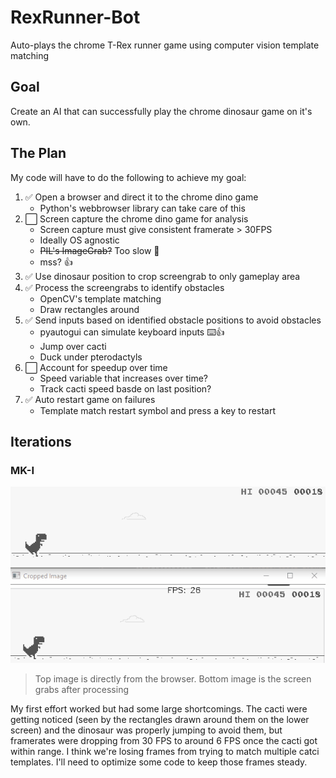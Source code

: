 # RexRunner-Bot
Auto-plays the chrome T-Rex runner game using computer vision template matching

## Goal
Create an AI that can successfully play the chrome dinosaur game on it's own.

## The Plan
My code will have to do the following to achieve my goal:
1. :white_check_mark: Open a browser and direct it to the chrome dino game
    * Python's webbrowser library can take care of this
1. :white_large_square: Screen capture the chrome dino game for analysis
    * Screen capture must give consistent framerate > 30FPS
    * Ideally OS agnostic
    * ~~PIL's ImageGrab?~~ Too slow :turtle:
    * mss? :thumbsup:
1. :white_check_mark: Use dinosaur position to crop screengrab to only gameplay area
1. :white_check_mark: Process the screengrabs to identify obstacles 
    * OpenCV's template matching
    * Draw rectangles around 
1. :white_check_mark: Send inputs based on identified obstacle positions to avoid obstacles
    * pyautogui can simulate keyboard inputs :keyboard::thumbsup:
    * Jump over cacti
    * Duck under pterodactyls
1. :white_large_square: Account for speedup over time
    * Speed variable that increases over time?
    * Track cacti speed basde on last position?
1. :white_check_mark: Auto restart game on failures
    * Template match restart symbol and press a key to restart


## Iterations
### MK-I
![MK-I](/gifs/mkI.gif)
> Top image is directly from the browser. Bottom image is the screen grabs after processing

My first effort worked but had some large shortcomings. The cacti were getting noticed (seen by the rectangles drawn around them on the lower screen)  and the dinosaur was properly jumping to avoid them, but framerates were dropping from 30 FPS to around 6 FPS once the cacti got within range. I think we're losing frames from trying to match multiple catci templates. I'll need to optimize some code to keep those frames steady.
